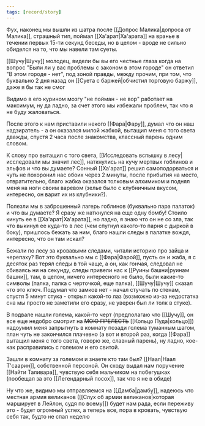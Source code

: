 ```yaml
---
tags: [record/story]
---
```


Фух, наконец мы вышли из шатра после [[Допрос Малика|допроса от Малика]], страшный тип, поймал [[Ха'арат|Ха'арата]] на вранье в течении первых 15-ти секунд беседы, но в целом - вроде не сильно обиделся на то, что мы навели там суеты.

[[Шучу|Шучу]] молодец, видели бы вы его честные глаза когда на вопрос "Были ли у вас проблемы с законом в этом городе" он ответил "В этом городе - нет", под зоной правды, между прочим, при том, что буквально 2 дня назад он [[Суета с баржей|обчистил торговую баржу]], даже я бы так не смог

Видимо в его курином мозгу "не пойман - не вор" работает на максимум, ну да ладно, за счет этого мы избежали проблем, так что я не буду жаловаться.

После этого к нам приставили некого [[Фара|Фару]], думал что он наш надзиратель - а он оказался милой жабкой, вытащил меня с того света дважды, спустя 2 часа после знакомства, классный парень одним словом.

К слову про вытащил с того света, [[Исследовать вспышку в лесу|исследовали мы значит лес]], наткнулись на кучу мертвых гоблинов и эльфов и что вы думаете? Сонный [[Ха'арат]] решил самоподорваться и чуть не похоронил нас обоих через 2 минуты, после прибытия на место, отвратительно, благо жабка оказался толковым алхимиком и поднял меня на ноги своим варевом (зелье было с клубничным вкусом, интересно, он варит их из клубники?).

Полезли мы в заброшенный лагерь гоблинов (буквально пара палаток) и что вы думаете? Я сразу же наткнулся на еще одну бомбу! Стоило кинуть ее в [[Ха'арат|Ха'арата]], но ладно, я знаю что он не со зла, так что выкинул ее куда-то в лес (чем спугнул какого-то парня с дыркой в боку), пришлось бежать за ним, благо нашли следы в палатке вождя, интересно, что он там искал?

Бежали по лесу за кровавыми следами, читали историю про зайца и черепаху? Вот это буквально мы с [[Фара|Фарой]], пусть он и жаба, я с десяток раз терял следы в той чаще, а он, как гончая, следовал не сбиваясь ни на секунду, следы привели нас к [[Руины башни|руинам башни]], там, в целом, ничего интересного не было, были какие-то символы (палка, палка с черточкой, еще палка), [[Шучу|Шучу]] сказал что это ключ. Подумал что замков нет - начал стучать по стенам, спустя 5 минут стука - открыл какой-то лаз (возможно из-за недостатка сна мы просто не заметили его сразу, не уверен был ли толк в стуке).

В подвале нашли голема, какой-то черт (предполагаю что [[Шучу]], он все еще недобро смотрит на ~~МОЮ ПРЕЛЕСТЬ~~ [[Кольцо Пуда|кольцо]]) надоумил меня запрыгнуть в комнату позади голема туманным шагом, план чуть не закончился плачевно (а вот и второй раз, когда [[Фара]] вытащил меня с того света, говорю же, славный парень), ну ладно, кое-как расправились с големом и его свитой.

Зашли в комнату за големом и знаете кто там был? [[Наал|Наал Т'саарин]], собственной персоной. Он сходу выдал нам поручение [[Найти Таливара]], чувствую себя мальчиком на побегушках (пообещал за это [[Легендарный посох]], так что я не в обиде)

Ну что же, видимо мы отправляемся на [[Дамба|дамбу]], надеюсь что местная армия великанов ([[Слух об армии великанов|которая марширует в Лейлон, судя по всему]]) будет нам рада, если переживу это - будет огромный успех, а теперь все, пора в кровать, чувствую себя так, будто не спал неделю
